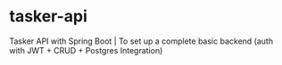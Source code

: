 # tasker-api
Tasker API with Spring Boot | To set up a complete basic backend (auth with JWT + CRUD + Postgres Integration)
